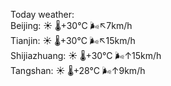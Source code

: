 Today weather:  
Beijing: ☀️   🌡️+30°C 🌬️↖7km/h  
Tianjin: ☀️   🌡️+30°C 🌬️↖15km/h  
Shijiazhuang: ☀️   🌡️+30°C 🌬️↑15km/h  
Tangshan: ☀️   🌡️+28°C 🌬️↑9km/h  
